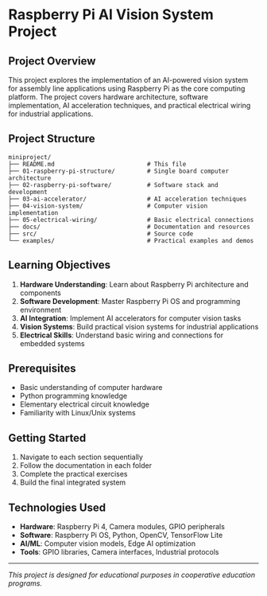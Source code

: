 # Raspberry Pi AI Vision System Project

## Project Overview
This project explores the implementation of an AI-powered vision system for assembly line applications using Raspberry Pi as the core computing platform. The project covers hardware architecture, software implementation, AI acceleration techniques, and practical electrical wiring for industrial applications.

## Project Structure

```
miniproject/
├── README.md                          # This file
├── 01-raspberry-pi-structure/         # Single board computer architecture
├── 02-raspberry-pi-software/          # Software stack and development
├── 03-ai-accelerator/                 # AI acceleration techniques
├── 04-vision-system/                  # Computer vision implementation
├── 05-electrical-wiring/              # Basic electrical connections
├── docs/                              # Documentation and resources
├── src/                               # Source code
└── examples/                          # Practical examples and demos
```

## Learning Objectives

1. **Hardware Understanding**: Learn about Raspberry Pi architecture and components
2. **Software Development**: Master Raspberry Pi OS and programming environment
3. **AI Integration**: Implement AI accelerators for computer vision tasks
4. **Vision Systems**: Build practical vision systems for industrial applications
5. **Electrical Skills**: Understand basic wiring and connections for embedded systems

## Prerequisites

- Basic understanding of computer hardware
- Python programming knowledge
- Elementary electrical circuit knowledge
- Familiarity with Linux/Unix systems

## Getting Started

1. Navigate to each section sequentially
2. Follow the documentation in each folder
3. Complete the practical exercises
4. Build the final integrated system

## Technologies Used

- **Hardware**: Raspberry Pi 4, Camera modules, GPIO peripherals
- **Software**: Raspberry Pi OS, Python, OpenCV, TensorFlow Lite
- **AI/ML**: Computer vision models, Edge AI optimization
- **Tools**: GPIO libraries, Camera interfaces, Industrial protocols

---

*This project is designed for educational purposes in cooperative education programs.*